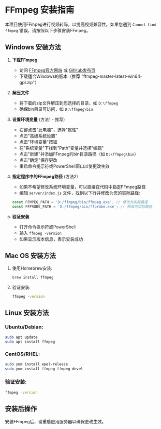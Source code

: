 # FFmpeg 安装指南

本项目使用FFmpeg进行视频转码，以提高视频兼容性。如果您遇到 `Cannot find ffmpeg` 错误，请按照以下步骤安装FFmpeg。

## Windows 安装方法

1. **下载FFmpeg**
   - 访问 [FFmpeg官方网站](https://ffmpeg.org/download.html) 或 [GitHub发布页](https://github.com/BtbN/FFmpeg-Builds/releases)
   - 下载适合Windows的版本（推荐 "ffmpeg-master-latest-win64-gpl.zip"）

2. **解压文件**
   - 将下载的zip文件解压到您选择的目录，如 `D:\ffmpeg`
   - 确保bin目录可访问，如 `D:\ffmpeg\bin`

3. **设置环境变量** (方法1 - 推荐)
   - 右键点击"此电脑"，选择"属性"
   - 点击"高级系统设置"
   - 点击"环境变量"按钮
   - 在"系统变量"下找到"Path"变量并选择"编辑"
   - 点击"新建"并添加FFmpeg的bin目录路径（如 `D:\ffmpeg\bin`）
   - 点击"确定"保存更改
   - 重启命令提示符或PowerShell窗口以使更改生效

4. **指定程序中的FFmpeg路径** (方法2)
   - 如果不希望修改系统环境变量，可以直接在代码中指定FFmpeg路径
   - 编辑 `server/index.js` 文件，找到以下行并修改为您的实际路径:
   ```javascript
   const FFMPEG_PATH = 'D:/ffmpeg/bin/ffmpeg.exe'; // 修改为实际路径
   const FFPROBE_PATH = 'D:/ffmpeg/bin/ffprobe.exe'; // 修改为实际路径
   ```

5. **验证安装**
   - 打开命令提示符或PowerShell
   - 输入 `ffmpeg -version`
   - 如果显示版本信息，表示安装成功

## Mac OS 安装方法

1. 使用Homebrew安装:
   ```bash
   brew install ffmpeg
   ```

2. 验证安装:
   ```bash
   ffmpeg -version
   ```

## Linux 安装方法

### Ubuntu/Debian:
```bash
sudo apt update
sudo apt install ffmpeg
```

### CentOS/RHEL:
```bash
sudo yum install epel-release
sudo yum install ffmpeg ffmpeg-devel
```

### 验证安装:
```bash
ffmpeg -version
```

## 安装后操作

安装FFmpeg后，请重启应用服务器以确保更改生效。 